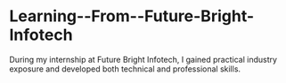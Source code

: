 # Learning--From--Future-Bright-Infotech
During my internship at Future Bright Infotech, I gained practical industry exposure and developed both technical and professional skills.
